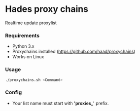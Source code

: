 # Hades proxy chains
Realtime update proxylist

### Requirements
* Python 3.x
* Proxychains installed (https://github.com/haad/proxychains)
* Works on Linux


### Usage
```sh
./proxychains.sh <Command>
```

### Config
* Your list name must start with **'proxies_'** prefix.

